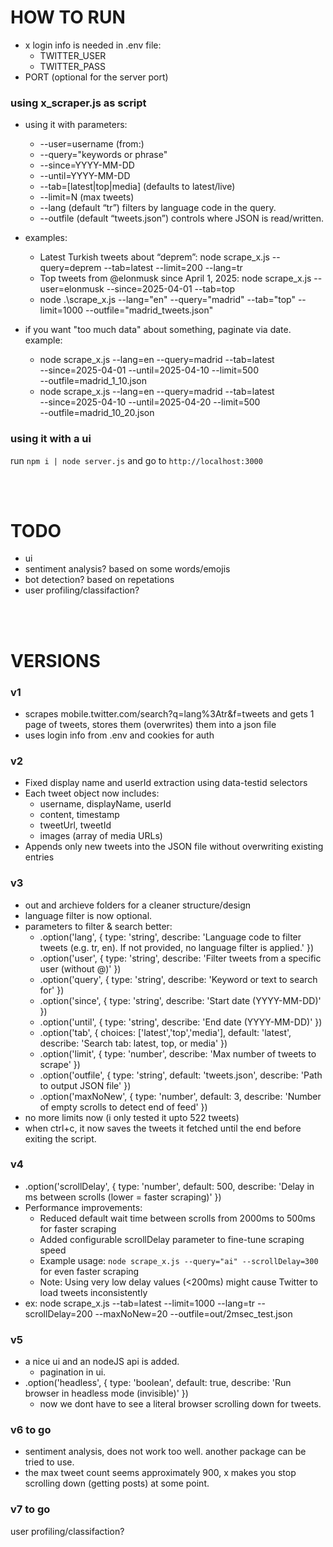# HOW TO RUN
* x login info is needed in .env file: 
  * TWITTER_USER
  * TWITTER_PASS
* PORT (optional for the server port)

### using x_scraper.js as script

* using it with parameters:
  * --user=username (from:)
  * --query="keywords or phrase"
  * --since=YYYY-MM-DD
  * --until=YYYY-MM-DD
  * --tab=[latest|top|media] (defaults to latest/live)
  * --limit=N (max tweets)
  * --lang (default “tr”) filters by language code in the query.
  * --outfile (default “tweets.json”) controls where JSON is read/written.

* examples:
  * Latest Turkish tweets about “deprem”: node scrape_x.js --query=deprem --tab=latest --limit=200 --lang=tr
  * Top tweets from @elonmusk since April 1, 2025: node scrape_x.js --user=elonmusk --since=2025-04-01 --tab=top
  * node .\scrape_x.js --lang="en" --query="madrid" --tab="top" --limit=1000 --outfile="madrid_tweets.json"

* if you want "too much data" about something, paginate via date. example: 
  * node scrape_x.js --lang=en --query=madrid --tab=latest \
  --since=2025-04-01 --until=2025-04-10 --limit=500 \
  --outfile=madrid_1_10.json
  * node scrape_x.js --lang=en --query=madrid --tab=latest \
  --since=2025-04-10 --until=2025-04-20 --limit=500 \
  --outfile=madrid_10_20.json

### using it with a ui

run ``npm i | node server.js`` and go to ``http://localhost:3000``

<br><br>

# TODO

* ui
* sentiment analysis? based on some words/emojis
* bot detection? based on repetations
* user profiling/classifaction?

<br><br> 

# VERSIONS

### v1

* scrapes mobile.twitter.com/search?q=lang%3Atr&f=tweets and gets 1 page of tweets, stores them (overwrites) them into a json file
* uses login info from .env and cookies for auth

### v2

- Fixed display name and userId extraction using data-testid selectors
- Each tweet object now includes:
  - username, displayName, userId
  - content, timestamp
  - tweetUrl, tweetId
  - images (array of media URLs)
- Appends only new tweets into the JSON file without overwriting existing entries

### v3

* out and archieve folders for a cleaner structure/design
* language filter is now optional.
* parameters to filter & search better:
  * .option('lang', { type: 'string', describe: 'Language code to filter tweets (e.g. tr, en). If not provided, no language filter is applied.' })
  * .option('user', { type: 'string', describe: 'Filter tweets from a specific user (without @)' })
  * .option('query', { type: 'string', describe: 'Keyword or text to search for' })
  * .option('since', { type: 'string', describe: 'Start date (YYYY-MM-DD)' })
  * .option('until', { type: 'string', describe: 'End date (YYYY-MM-DD)' })
  * .option('tab', { choices: ['latest','top','media'], default: 'latest', describe: 'Search tab: latest, top, or media' })
  * .option('limit', { type: 'number', describe: 'Max number of tweets to scrape' })
  * .option('outfile', { type: 'string', default: 'tweets.json', describe: 'Path to output JSON file' })
  * .option('maxNoNew', { type: 'number', default: 3, describe: 'Number of empty scrolls to detect end of feed' })
* no more limits now (i only tested it upto 522 tweets)
* when ctrl+c, it now saves the tweets it fetched until the end before exiting the script.

### v4

* .option('scrollDelay', { type: 'number', default: 500, describe: 'Delay in ms between scrolls (lower = faster scraping)' })
* Performance improvements:
  * Reduced default wait time between scrolls from 2000ms to 500ms for faster scraping
  * Added configurable scrollDelay parameter to fine-tune scraping speed
  * Example usage: `node scrape_x.js --query="ai" --scrollDelay=300` for even faster scraping
  * Note: Using very low delay values (<200ms) might cause Twitter to load tweets inconsistently
* ex: node scrape_x.js --tab=latest --limit=1000 --lang=tr --scrollDelay=200 --maxNoNew=20 --outfile=out/2msec_test.json

### v5

* a nice ui and an nodeJS api is added.
  * pagination in ui.
* .option('headless', { type: 'boolean', default: true, describe: 'Run browser in headless mode (invisible)' })
  * now we dont have to see a literal browser scrolling down for tweets.

### v6 to go

* sentiment analysis, does not work too well. another package can be tried to use.
* the max tweet count seems approximately 900, x makes you stop scrolling down (getting posts) at some point.

### v7 to go
user profiling/classifaction?